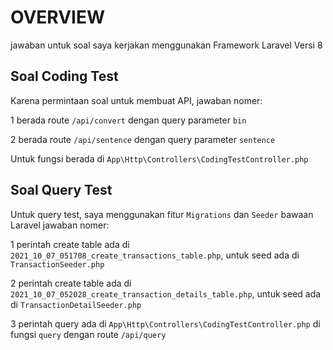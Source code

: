 # OVERVIEW
jawaban untuk soal saya kerjakan menggunakan Framework Laravel Versi 8

## Soal Coding Test
Karena permintaan soal untuk membuat API, jawaban nomer:

1 berada route `/api/convert` dengan query parameter `bin`

2 berada route `/api/sentence` dengan query parameter `sentence`

Untuk fungsi berada di `App\Http\Controllers\CodingTestController.php`

## Soal Query Test
Untuk query test, saya menggunakan fitur `Migrations` dan `Seeder` bawaan Laravel 
jawaban nomer:

1 perintah create table ada di `2021_10_07_051708_create_transactions_table.php`, untuk seed ada di `TransactionSeeder.php`

2 perintah create table ada di `2021_10_07_052028_create_transaction_details_table.php`, untuk seed ada di `TransactionDetailSeeder.php`

3 perintah query ada di `App\Http\Controllers\CodingTestController.php` di fungsi `query` dengan route `/api/query`
